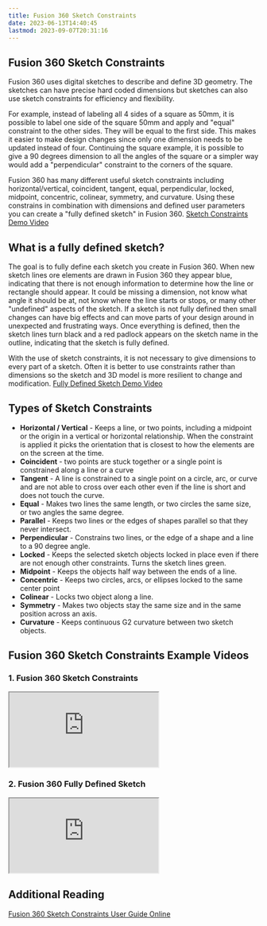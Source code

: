 ```yaml
---
title: Fusion 360 Sketch Constraints
date: 2023-06-13T14:40:45
lastmod: 2023-09-07T20:31:16
---
```


## Fusion 360 Sketch Constraints

Fusion 360 uses digital sketches to describe and define 3D geometry. The sketches can have precise hard coded dimensions but sketches can also use sketch constraints for efficiency and flexibility.

For example, instead of labeling all 4 sides of a square as 50mm, it is possible to label one side of the square 50mm and apply and "equal" constraint to the other sides. They will be equal to the first side. This makes it easier to make design changes since only one dimension needs to be updated instead of four. Continuing the square example, it is possible to give a 90 degrees dimension to all the angles of the square or a simpler way would add a "perpendicular" constraint to the corners of the square.

Fusion 360 has many different useful sketch constraints including horizontal/vertical, coincident, tangent, equal, perpendicular, locked, midpoint, concentric, colinear, symmetry, and curvature. Using these constrains in combination with dimensions and defined user parameters you can create a "fully defined sketch" in Fusion 360. [Sketch Constraints Demo Video](https://www.youtu.be/vNdBkiO8Nfc)

## What is a fully defined sketch?

The goal is to fully define each sketch you create in Fusion 360. When new sketch lines ore elements are drawn in Fusion 360 they appear blue, indicating that there is not enough information to determine how the line or rectangle should appear. It could be missing a dimension, not know what angle it should be at, not know where the line starts or stops, or many other "undefined" aspects of the sketch. If a sketch is not fully defined then small changes can have big effects and can move parts of your design around in unexpected and frustrating ways. Once everything is defined, then the sketch lines turn black and a red padlock appears on the sketch name in the outline, indicating that the sketch is fully defined.

With the use of sketch constraints, it is not necessary to give dimensions to every part of a sketch. Often it is better to use constraints rather than dimensions so the sketch and 3D model is more resilient to change and modification. [Fully Defined Sketch Demo Video](https://www.youtu.be/9k7nsXpbZ5A)

## Types of Sketch Constraints

- **Horizontal / Vertical** - Keeps a line, or two points, including a midpoint or the origin in a vertical or horizontal relationship. When the constraint is applied it picks the orientation that is closest to how the elements are on the screen at the time.
- **Coincident** - two points are stuck together or a single point is constrained along a line or a curve
- **Tangent** - A line is constrained to a single point on a circle, arc, or curve and are not able to cross over each other even if the line is short and does not touch the curve.
- **Equal** - Makes two lines the same length, or two circles the same size, or two angles the same degree.
- **Parallel** - Keeps two lines or the edges of shapes parallel so that they never intersect.
- **Perpendicular** - Constrains two lines, or the edge of a shape and a line to a 90 degree angle.
- **Locked** - Keeps the selected sketch objects locked in place even if there are not enough other constraints. Turns the sketch lines green.
- **Midpoint** - Keeps the objects half way between the ends of a line.
- **Concentric** - Keeps two circles, arcs, or ellipses locked to the same center point
- **Colinear** - Locks two object along a line.
- **Symmetry** - Makes two objects stay the same size and in the same position across an axis.
- **Curvature** - Keeps continuous G2 curvature between two sketch objects.

## Fusion 360 Sketch Constraints Example Videos

<div class="video-grid">

<div class="video-card">

### 1. Fusion 360 Sketch Constraints

<div class="iframe-16-9-container"><iframe class="youTubeIframe" src="https://www.youtube.com/embed/vNdBkiO8Nfc?rel=0" width="300" height="150" allowfullscreen="allowfullscreen"></iframe></div>

</div>
<div class="video-card">

### 2. Fusion 360 Fully Defined Sketch

<div class="iframe-16-9-container"><iframe class="youTubeIframe" src="https://www.youtube.com/embed/9k7nsXpbZ5A?rel=0" width="300" height="150" allowfullscreen="allowfullscreen"></iframe></div>

</div>

</div>

## Additional Reading

[Fusion 360 Sketch Constraints User Guide Online](https://help.autodesk.com/view/fusion360/ENU/?guid=SKT-CONSTRAINTS)
